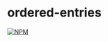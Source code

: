 # ordered-entries
[![NPM](https://nodei.co/npm/ordered-entries.png)](https://nodei.co/npm/ordered-entries/)
